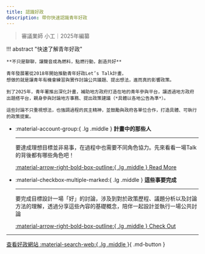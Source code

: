 ```yaml
---
title: 認識好政
description: 帶你快速認識青年好政
---
```


> 審議業師 小工｜2025年編纂

!!! abstract "快速了解青年好政"

	**不只是聊聊，讓聲音成為燃料，點燃行動，創造共好**

    青年發展署從2018年開始推動青年好政Let’s Talk計畫，
    想做的就是讓青年有機會練習與實作討論公共議題、提出想法，進而真的影響政策。

	到了2025年，青年署推出深化計畫，補助地方政府打造在地的青年參與平台，讓透過地方政府出題搭平台，親身參與討論地方事務、提出政策建議（*具體以各地公告為準*）。

	這些討論不只重視想法，也強調過程的民主精神，並鼓勵與政府各單位合作，打造具體、可執行的政策提案。

<div class="grid cards" markdown>

-   :material-account-group:{ .lg .middle } __計畫中的那些人__

    ---

    要達成理想目標並非易事，在過程中也需要不同角色協力。先來看看一場Talk的背後都有哪些角色吧！

    [:material-arrow-right-bold-box-outline:{ .lg .middle } Read More](/about_lt/ppl/)

-   :material-checkbox-multiple-marked:{ .lg .middle } __這些事要完成__

    ---

    要完成目標設計一場「好」的討論，涉及到對於政策歷程、議題分析以及討論方法的理解，透過分享這些內容的基礎概念，陪伴一起設計並執行一場公共討論

    [:material-arrow-right-bold-box-outline:{ .lg .middle } Check Out](/about_lt/checklist/)

</div>


---
[^1]: 關於專案內容以官方最新公告為準
[^2]: 過程中小工也會提醒團隊夥伴

[查看好政網站 :material-search-web:{ .lg .middle }](https://youthhub.yda.gov.tw/){ .md-button }

